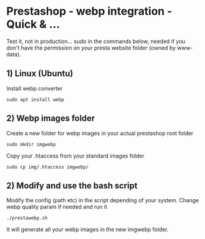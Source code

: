 # Prestashop - webp integration - Quick & ...

Test it, not in production... 
sudo in the commands below, needed if you don't have the permission on your presta website folder (owned by www-data).

## 1) Linux (Ubuntu)

Install webp converter 

    sudo apt install webp



## 2) Webp images folder
Create a new folder for webp images in your actual prestashop root folder

    sudo mkdir imgwebp 

Copy your .htaccess from your standard images folder

    sudo cp img/.htaccess imgwebp/


## 2) Modify and use the bash script   
Modify the config (path etc) in the script depending of your system. Change webp quality param if needed and run it 

    ./prestawebp.sh
   It will generate all your webp images in the new imgwebp folder.



